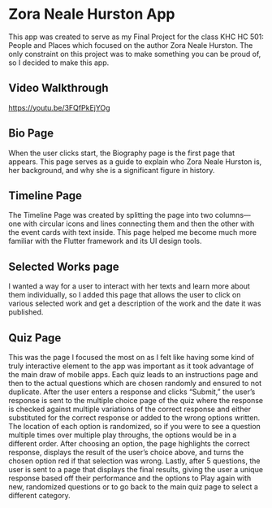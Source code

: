 # Zora Neale Hurston App

This app was created to serve as my Final Project for the class KHC HC 501: People and Places which focused on the author Zora Neale Hurston. The only constraint on this project was to make something you can be proud of, so I decided to make this app. 

## Video Walkthrough
https://youtu.be/3FQfPkEjYOg

## Bio Page

When the user clicks start, the Biography page is the first page that appears. This page serves as a guide to explain who Zora Neale Hurston is, her background, and why she is a significant figure in history.

## Timeline Page

The Timeline Page was created by splitting the page into two columns— one with circular icons and lines connecting them and then the other with the event cards with text inside. This page helped me become much more familiar with the Flutter framework and its UI design tools.

## Selected Works page

I wanted a way for a user to interact with her texts and learn more about them individually, so I added this page that allows the user to click on various selected work and get a description of the work and the date it was published. 

## Quiz Page

This was the page I focused the most on as I felt like having some kind of truly interactive element to the app was important as it took advantage of the main draw of mobile apps. Each quiz leads to an instructions page and then to the actual questions which are chosen randomly and ensured to not duplicate. After the user enters a response and clicks “Submit,” the user’s response is sent to the multiple choice page of the quiz where the response is checked against multiple variations of the correct response and either substituted for the correct response or added to the wrong options written. The location of each option is randomized, so if you were to see a question multiple times over multiple play throughs, the options would be in a different order. After choosing an option, the page highlights the correct response, displays the result of the user’s choice above, and turns the chosen option red if that selection was wrong. Lastly, after 5 questions, the user is sent to a page that displays the final results, giving the user a unique response based off their performance and the options to Play again with new, randomized questions or to go back to the main quiz page to select a different category. 
